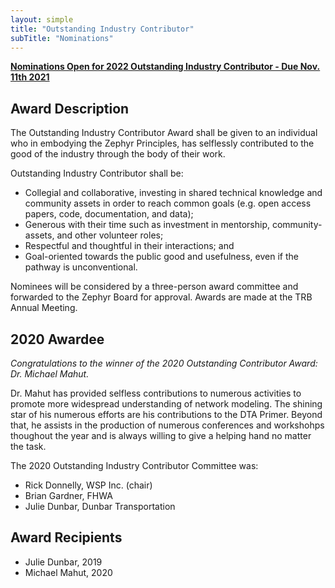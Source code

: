 ```yaml
---
layout: simple
title: "Outstanding Industry Contributor"
subTitle: "Nominations"
---
```


**[Nominations Open for 2022 Outstanding Industry Contributor - Due Nov. 11th 2021](https://forms.gle/7Fm1tAmad2FKUe2CA)**

## Award Description

The Outstanding Industry Contributor Award shall be given to an individual who in embodying the Zephyr Principles, has selflessly contributed to the good of the industry through the body of their work.

Outstanding Industry Contributor shall be:

- Collegial and collaborative, investing in shared technical knowledge and community assets in order to reach common goals (e.g. open access papers, code, documentation, and data);  
- Generous with their time such as investment in mentorship, community-assets, and other volunteer roles;  
- Respectful and thoughtful in their interactions; and  
- Goal-oriented towards the public good and usefulness, even if the pathway is unconventional.

Nominees will be considered by a three-person award committee and forwarded to the Zephyr Board for approval.  Awards are made at the TRB Annual Meeting.

## 2020 Awardee

*Congratulations to the winner of the 2020 Outstanding Contributor Award: Dr. Michael Mahut.*

Dr. Mahut has provided selfless contributions to numerous activities to promote more widespread understanding of network modeling.  The shining star of his numerous efforts are his contributions to the DTA Primer.  Beyond that, he assists in the production of numerous conferences and workshohps thoughout the year and is always willing to give a helping hand no matter the task.

The 2020 Outstanding Industry Contributor Committee was:  

- Rick Donnelly, WSP Inc. (chair)  
- Brian Gardner, FHWA  
- Julie Dunbar, Dunbar Transportation  

## Award Recipients

- Julie Dunbar, 2019  
- Michael Mahut, 2020
